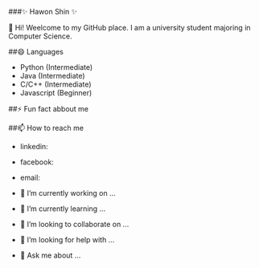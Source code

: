###✨ Hawon Shin ✨ 

👋 Hi! Weelcome to my GitHub place. I am a university student majoring in Computer Science.

##😄 Languages
- Python (Intermediate)
- Java (Intermediate)
- C/C++ (Intermediate)
- Javascript (Beginner)


##⚡ Fun fact abbout me


##📫 How to reach me
- linkedin:
- facebook:
- email:


- 🔭 I’m currently working on ...
- 🌱 I’m currently learning ...
- 👯 I’m looking to collaborate on ...
- 🤔 I’m looking for help with ...
- 💬 Ask me about ...
